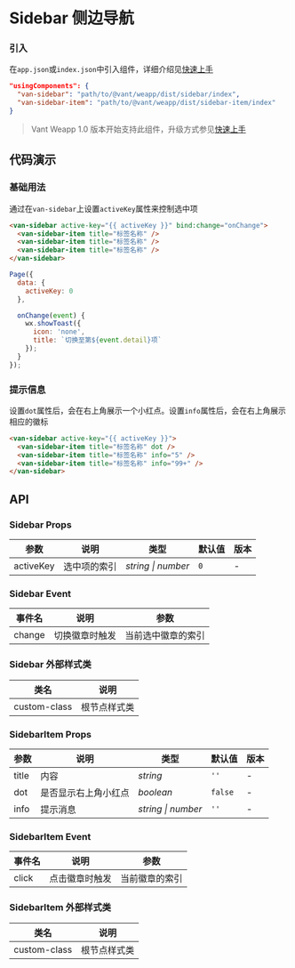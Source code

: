 # Sidebar 侧边导航

### 引入

在`app.json`或`index.json`中引入组件，详细介绍见[快速上手](#/quickstart#yin-ru-zu-jian)

```json
"usingComponents": {
  "van-sidebar": "path/to/@vant/weapp/dist/sidebar/index",
  "van-sidebar-item": "path/to/@vant/weapp/dist/sidebar-item/index"
}
```

> Vant Weapp 1.0 版本开始支持此组件，升级方式参见[快速上手](#/quickstart)

## 代码演示

### 基础用法

通过在`van-sidebar`上设置`activeKey`属性来控制选中项

```html
<van-sidebar active-key="{{ activeKey }}" bind:change="onChange">
  <van-sidebar-item title="标签名称" />
  <van-sidebar-item title="标签名称" />
  <van-sidebar-item title="标签名称" />
</van-sidebar>
```

``` javascript
Page({
  data: {
    activeKey: 0
  },

  onChange(event) {
    wx.showToast({
      icon: 'none',
      title: `切换至第${event.detail}项`
    });
  }
});
```

### 提示信息

设置`dot`属性后，会在右上角展示一个小红点。设置`info`属性后，会在右上角展示相应的徽标

```html
<van-sidebar active-key="{{ activeKey }}">
  <van-sidebar-item title="标签名称" dot />
  <van-sidebar-item title="标签名称" info="5" />
  <van-sidebar-item title="标签名称" info="99+" />
</van-sidebar>
```

## API

### Sidebar Props

| 参数 | 说明 | 类型 | 默认值 | 版本 |
|-----------|-----------|-----------|-------------|-------------|
| activeKey | 选中项的索引 | *string \| number* | `0` | - |

### Sidebar Event

| 事件名 | 说明 | 参数 |
|------|------|------|
| change | 切换徽章时触发 | 当前选中徽章的索引 |

### Sidebar 外部样式类

| 类名 | 说明 |
|-----------|-----------|
| custom-class | 根节点样式类 |

### SidebarItem Props

| 参数 | 说明 | 类型 | 默认值 | 版本 |
|-----------|-----------|-----------|-------------|-------------|
| title | 内容 | *string* | `''` | - |
| dot | 是否显示右上角小红点 | *boolean* | `false` | - |
| info | 提示消息 | *string \| number* | `''` | - |

### SidebarItem Event

| 事件名 | 说明 | 参数 |
|------|------|------|
| click | 点击徽章时触发 | 当前徽章的索引 |

### SidebarItem 外部样式类

| 类名 | 说明 |
|-----------|-----------|
| custom-class | 根节点样式类 |
